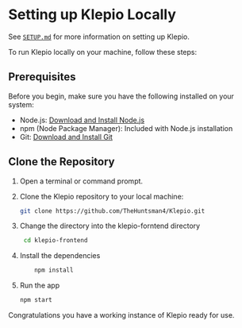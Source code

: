 # Setting up Klepio Locally

See [`SETUP.md`](SETUP.md) for more information on setting up Klepio.

To run Klepio locally on your machine, follow these steps:

## Prerequisites

Before you begin, make sure you have the following installed on your system:

- Node.js: [Download and Install Node.js](https://nodejs.org/)
- npm (Node Package Manager): Included with Node.js installation
- Git: [Download and Install Git](https://git-scm.com/)

## Clone the Repository

1. Open a terminal or command prompt.
2. Clone the Klepio repository to your local machine:

   ```bash
   git clone https://github.com/TheHuntsman4/Klepio.git
3. Change the directory into the  klepio-forntend directory
   ```bash
    cd klepio-frontend
4. Install the dependencies
    ```bash
        npm install 
5. Run the app 
     ```bash
     npm start
Congratulations you have a working instance of Klepio ready for use.